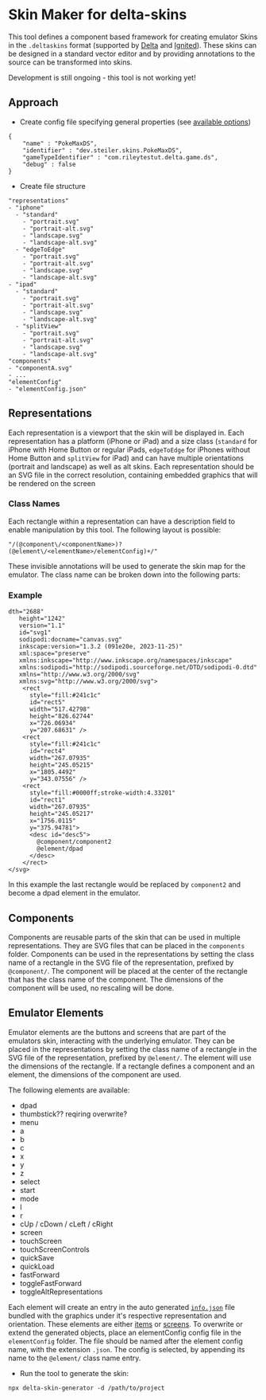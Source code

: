 # Skin Maker for delta-skins

This tool defines a component based framework for creating emulator Skins in the `.deltaskins` format (supported by [Delta](https://github.com/rileytestut/Delta) and [Ignited](https://github.com/LitRitt/Ignited)). These skins can be designed in a standard vector editor and by providing annotations to the source can be transformed into skins.

Development is still ongoing - this tool is not working yet!

## Approach

- Create config file specifying general properties (see [available options](https://noah978.gitbook.io/delta-docs/skins#the-info.json))
```
{
    "name" : "PokeMaxDS",
    "identifier" : "dev.steiler.skins.PokeMaxDS",
    "gameTypeIdentifier" : "com.rileytestut.delta.game.ds",
    "debug" : false
}
```

- Create file structure
```
"representations"
- "iphone"
  - "standard"
    - "portrait.svg"
    - "portrait-alt.svg"
    - "landscape.svg"
    - "landscape-alt.svg"
  - "edgeToEdge"
    - "portrait.svg"
    - "portrait-alt.svg"
    - "landscape.svg"
    - "landscape-alt.svg"
- "ipad"
  - "standard"
    - "portrait.svg"
    - "portrait-alt.svg"
    - "landscape.svg"
    - "landscape-alt.svg"
  - "splitView"
    - "portrait.svg"
    - "portrait-alt.svg"
    - "landscape.svg"
    - "landscape-alt.svg"
"components"
- "componentA.svg"
- ...
"elementConfig"
- "elementConfig.json"
```

## Representations
Each representation is a viewport that the skin will be displayed in. Each representation has a platform (iPhone or iPad) and a size class (`standard` for iPhone with Home Button or regular iPads, `edgeToEdge` for iPhones without Home Button and `splitView` for iPad) and can have multiple orientations (portrait and landscape) as well as alt skins. Each representation should be an SVG file in the correct resolution, containing embedded graphics that will be rendered on the screen

### Class Names
Each rectangle within a representation can have a description field to enable manipulation by this tool. The following layout is possible:
```
"/(@component\/<componentName>)?(@element\/<elementName>/elementConfig)+/"
```

These invisible annotations will be used to generate the skin map for the emulator. The class name can be broken down into the following parts:

### Example
```
dth="2688"
   height="1242"
   version="1.1"
   id="svg1"
   sodipodi:docname="canvas.svg"
   inkscape:version="1.3.2 (091e20e, 2023-11-25)"
   xml:space="preserve"
   xmlns:inkscape="http://www.inkscape.org/namespaces/inkscape"
   xmlns:sodipodi="http://sodipodi.sourceforge.net/DTD/sodipodi-0.dtd"
   xmlns="http://www.w3.org/2000/svg"
   xmlns:svg="http://www.w3.org/2000/svg">
    <rect
      style="fill:#241c1c"
      id="rect5"
      width="517.42798"
      height="826.62744"
      x="726.06934"
      y="207.68631" />
    <rect
      style="fill:#241c1c"
      id="rect4"
      width="267.07935"
      height="245.05215"
      x="1805.4492"
      y="343.07556" />
    <rect
      style="fill:#0000ff;stroke-width:4.33201"
      id="rect1"
      width="267.07935"
      height="245.05217"
      x="1756.0115"
      y="375.94781">
      <desc id="desc5">
        @component/component2
        @element/dpad
      </desc>
    </rect>
</svg>
```

In this example the last rectangle would be replaced by `component2` and become a dpad element in the emulator.

## Components
Components are reusable parts of the skin that can be used in multiple representations. They are SVG files that can be placed in the `components` folder. Components can be used in the representations by setting the class name of a rectangle in the SVG file of the representation, prefixed by `@component/`. The component will be placed at the center of the rectangle that has the class name of the component. The dimensions of the component will be used, no rescaling will be done.

## Emulator Elements
Emulator elements are the buttons and screens that are part of the emulators skin, interacting with the underlying emulator. They can be placed in the representations by setting the class name of a rectangle in the SVG file of the representation, prefixed by `@element/`. The element will use the dimensions of the rectangle. If a rectangle defines a component and an element, the dimensions of the component are used.

The following elements are available:
- dpad
- thumbstick?? reqiring overwrite?
- menu
- a
- b
- c
- x
- y
- z
- select
- start
- mode
- l
- r
- cUp / cDown / cLeft / cRight
- screen
- touchScreen
- touchScreenControls
- quickSave
- quickLoad
- fastForward
- toggleFastForward
- toggleAltRepresentations

Each element will create an entry in the auto generated [`info.json`](https://noah978.gitbook.io/delta-docs/skins#the-info.json) file bundled with the graphics under it's respective representation and orientation. These elements are either [items](https://noah978.gitbook.io/delta-docs/skins#items) or [screens](https://noah978.gitbook.io/delta-docs/skins#game-screens). To overwrite or extend the generated objects, place an elementConfig config file in the `elementConfig` folder. The file should be named after the element config name, with the extension `.json`. The config is selected, by appending its name to the `@element/` class name entry.

- Run the tool to generate the skin:
```
npx delta-skin-generator -d /path/to/project
```